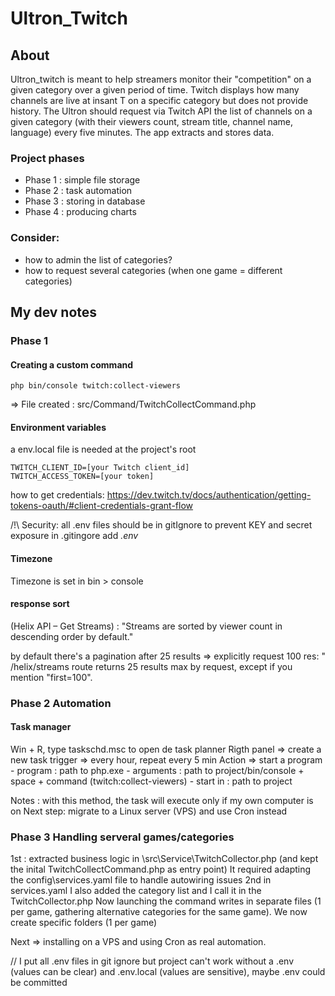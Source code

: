 # Ultron_Twitch

## About

Ultron_twitch is meant to help streamers monitor their "competition" on a given category over a given period of time.
Twitch displays how many channels are live at insant T on a specific category but does not provide history.
The Ultron should request via Twitch API the list of channels on a given category (with their viewers count, stream title, channel name, language) every five minutes. The app extracts and stores data.

### Project phases

-   Phase 1 : simple file storage
-   Phase 2 : task automation
-   Phase 3 : storing in database
-   Phase 4 : producing charts

### Consider:

-   how to admin the list of categories?
-   how to request several categories (when one game = different categories)

## My dev notes

### Phase 1

#### Creating a custom command

```
php bin/console twitch:collect-viewers
```

=> File created : src/Command/TwitchCollectCommand.php

#### Environment variables

a env.local file is needed at the project's root

```
TWITCH_CLIENT_ID=[your Twitch client_id]
TWITCH_ACCESS_TOKEN=[your token]
```

how to get credentials: https://dev.twitch.tv/docs/authentication/getting-tokens-oauth/#client-credentials-grant-flow

/!\ Security: all .env files should be in gitIgnore to prevent KEY and secret exposure
in .gitingore add _.env_

#### Timezone

Timezone is set in bin > console

#### response sort

(Helix API – Get Streams) :
"Streams are sorted by viewer count in descending order by default."

by default there's a pagination after 25 results => explicitly request 100 res: " /helix/streams route returns 25 results max by request, except if you mention "first=100".

### Phase 2 Automation

#### Task manager

Win + R, type taskschd.msc to open de task planner
Rigth panel => create a new task
trigger => every hour, repeat every 5 min
Action => start a program - program : path to php.exe - arguments : path to project/bin/console + space + command (twitch:collect-viewers) - start in : path to project

Notes : with this method, the task will execute only if my own computer is on
Next step: migrate to a Linux server (VPS) and use Cron instead

### Phase 3 Handling serveral games/categories

1st : extracted business logic in \src\Service\TwitchCollector.php (and kept the inital TwitchCollectCommand.php as entry point)
It required adapting the config\services.yaml file to handle autowiring issues
2nd in services.yaml I also added the category list and I call it in the TwitchCollector.php
Now launching the command writes in separate files (1 per game, gathering alternative categories for the same game). We now create specific folders (1 per game)

Next => installing on a VPS and using Cron as real automation.

// I put all .env files in git ignore but project can't work without a .env (values can be clear) and .env.local (values are sensitive), maybe .env could be committed
